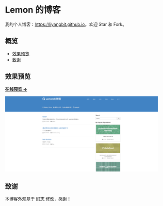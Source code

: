 # Lemon 的博客

我的个人博客：<https://liyangbit.github.io>，欢迎 Star 和 Fork。

## 概览

<!-- vim-markdown-toc GFM -->
* [效果预览](#效果预览)
* [致谢](#致谢)

<!-- vim-markdown-toc -->

## 效果预览

**[在线预览 &rarr;](https://liyangbit.github.io)**

![screenshot home](/assets/images/screenshots/home.png)



## 致谢

本博客外观基于 [码志](http://mazhuang.org) 修改，感谢！
